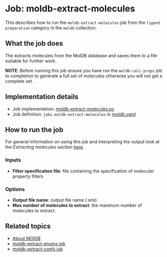 # Job: moldb-extract-molecules

This describes how to run the `moldb-extract-molecules` job from the `ligand preparation` category in the `moldb` collection.

## What the job does

The extracts molecules from the MolDB database and saves them to a file 
suitable for further work.

**NOTE**: Before running this job ensure you have run the `moldb-calc-props` job to completion to generate a full
set of molecules otherwise you will not get a complete set.

## Implementation details

* Job implementation: [moldb-extract-molecules.py](/moldb/moldb-extract-molecules.py)
* Job definition: `jobs.moldb-extract-molecules` in [moldb.yaml](/data-manager/moldb.yaml)

## How to run the job

For general information on using this job and interpreting the output look at the *Extracting molecules*
section [here](https://discourse.squonk.it/t/about-moldb/138).

### Inputs

* **Filter specification file**: file containing the specification of molecular property filters

### Options

* **Output file name**: output file name (.smi)
* **Max number of molecules to extract**: the maximum number of molecules to extract.

## Related topics

* [About MOlDB](https://discourse.squonk.it/t/about-moldb/138)
* [moldb-extract-enums job](moldb-extract-enums.md)
* [moldb-extract-confs job](moldb-extract-confs.md)